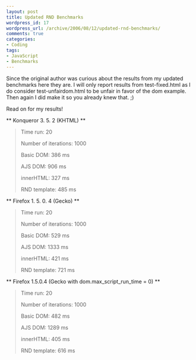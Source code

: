```yaml
--- 
layout: post
title: Updated RND Benchmarks
wordpress_id: 17
wordpress_url: /archive/2006/08/12/updated-rnd-benchmarks/
comments: true
categories: 
- Coding
tags: 
- JavaScript
- Benchmarks
---
```


Since the original author was curious about the results from my updated benchmarks here they are. I will only report results from test-fixed.html as I do consider test-unfairdom.html to be unfair in favor of the dom example. Then again I did make it so you already knew that. ;)

Read on for my results!

<!--more-->

** Konqueror 3. 5. 2 (KHTML) **
> Time run: 20
>
> Number of iterations: 1000
>
> Basic DOM: 386 ms
>
> AJS DOM: 906 ms
>
> innerHTML: 327 ms
>
> RND template: 485 ms

** Firefox  1. 5. 0. 4 (Gecko) **
> Time run: 20
>
> Number of iterations: 1000
>
> Basic DOM: 529 ms
>
> AJS DOM: 1333 ms
>
> innerHTML: 421 ms
>
> RND template: 721 ms

** Firefox 1.5.0.4 (Gecko with dom.max_script_run_time = 0) **
> Time run: 20
>
> Number of iterations: 1000
>
> Basic DOM: 482 ms
>
> AJS DOM: 1289 ms
>
> innerHTML: 405 ms
>
> RND template: 616 ms
